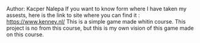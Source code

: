 Author: Kacper Nalepa
If you want to know form where I have taken my assests, here is the link to site where you can find it : https://www.kenney.nl/
This is a simple game made whitin course. This project is no from this course, but this is my own vision of this game made on this course.

